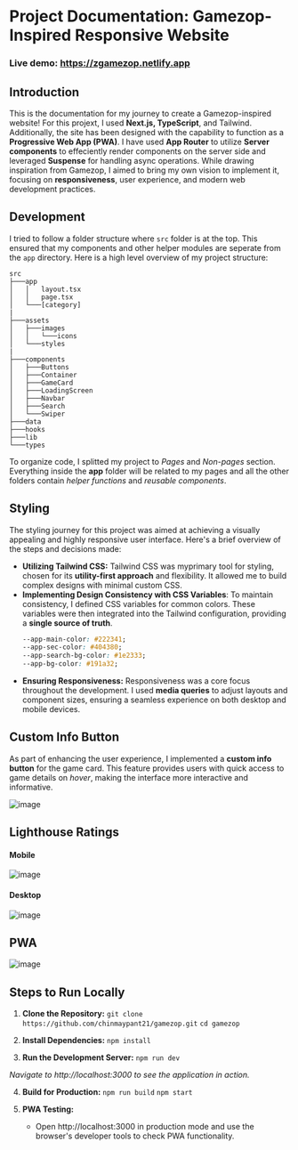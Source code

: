 # Project Documentation: Gamezop-Inspired Responsive Website

 ### Live demo: https://zgamezop.netlify.app
 
## Introduction
This is the documentation for my journey to create a Gamezop-inspired website! For this projext, I used **Next.js, TypeScript**, and Tailwind. Additionally, the site has been designed with the capability to function as a **Progressive Web App (PWA)**.
 I have used **App Router** to utilize **Server components** to effeciently render components on the server side and leveraged **Suspense** for handling async operations.  While drawing inspiration from Gamezop, I aimed to bring my own vision to implement it, focusing on **responsiveness**, user experience, and modern web development practices.

## Development
I tried to follow a folder structure where `src` folder is at the top. This ensured that my components and other helper modules are seperate from the `app` directory. Here is a high level overview of my project structure:
```
src
├───app
│   │   layout.tsx
│   │   page.tsx
│   └───[category]
|
├───assets
│   ├───images
│   │   └───icons
│   └───styles
|
├───components
│   ├───Buttons
│   ├───Container    
│   ├───GameCard
│   ├───LoadingScreen
│   ├───Navbar
│   ├───Search
│   └───Swiper
├───data
├───hooks
├───lib
└───types
```
To organize code, I splitted my project to *Pages* and *Non-pages* section. Everything inside the **app** folder will be related to my pages and all the other folders contain *helper functions* and *reusable components*.

## **Styling**
The styling journey for this project was aimed at achieving a visually appealing and highly responsive user interface. Here's a brief overview of the steps and decisions made:
- **Utilizing Tailwind CSS:** Tailwind CSS was myprimary tool for styling, chosen for its **utility-first approach** and flexibility. It allowed me to build complex designs with minimal custom CSS.
 - **Implementing Design Consistency with CSS Variables**: To maintain consistency, I defined CSS variables for common colors. These variables were then integrated into the Tailwind configuration, providing a **single source of truth**.
	 ```css
	 --app-main-color: #222341;
	--app-sec-color: #404380;
	--app-search-bg-color: #1e2333;
	--app-bg-color: #191a32;
	 ```
- **Ensuring Responsiveness:** Responsiveness was a core focus throughout the development. I used **media queries**  to adjust layouts and component sizes, ensuring a seamless experience on both desktop and mobile devices.

## Custom Info Button
As part of enhancing the user experience, I implemented a **custom info button** for the game card. This feature provides users with quick access to game details on *hover*, making the interface more interactive and informative.

![image](https://github.com/chinmaypant21/gamezop/assets/64401853/67c2e8c5-a9e6-46cd-9421-d003ccddba6f)

## Lighthouse Ratings
#### Mobile

![image](https://github.com/chinmaypant21/gamezop/assets/64401853/0b136919-6b4f-4cb1-b83e-6156314a33df)

#### Desktop

![image](https://github.com/chinmaypant21/gamezop/assets/64401853/8295b845-39a0-498d-8c2c-dae526a20eaa)


## PWA

![image](https://github.com/chinmaypant21/gamezop/assets/64401853/2bbe8c27-87cc-4da4-a4a4-3b2852635fbb)


## Steps to Run Locally

1.  **Clone the Repository:**
`git clone https://github.com/chinmaypant21/gamezop.git`
`cd gamezop` 

2.  **Install Dependencies:**
`npm install`

3.  **Run the Development Server:**
`npm run dev`

*Navigate to http://localhost:3000 to see the application in action.*

4.  **Build for Production:**
`npm run build`
`npm start` 

5.  **PWA Testing:**

    -   Open http://localhost:3000 in production mode and use the browser's developer tools to check PWA functionality.
